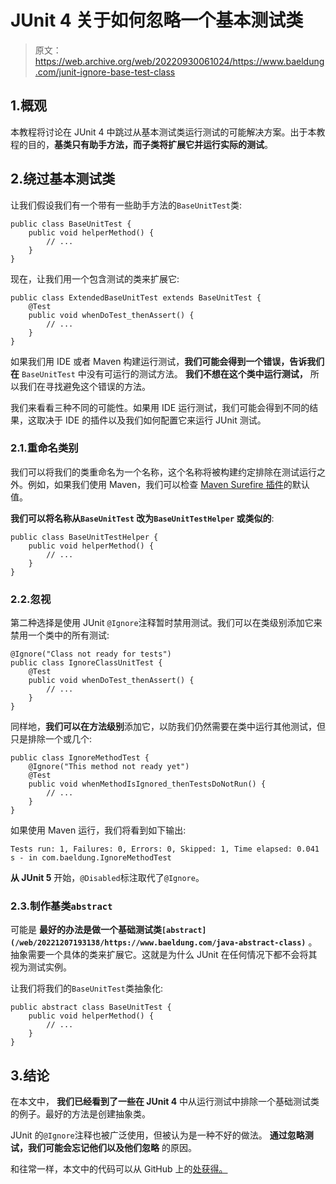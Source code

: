 # JUnit 4 关于如何忽略一个基本测试类

> 原文：<https://web.archive.org/web/20220930061024/https://www.baeldung.com/junit-ignore-base-test-class>

## 1.概观

本教程将讨论在 JUnit 4 中跳过从基本测试类运行测试的可能解决方案。出于本教程的目的，**基类只有助手方法，而子类将扩展它并运行实际的测试**。

## 2.绕过基本测试类

让我们假设我们有一个带有一些助手方法的`BaseUnitTest`类:

```
public class BaseUnitTest {
    public void helperMethod() {
        // ...
    }
}
```

现在，让我们用一个包含测试的类来扩展它:

```
public class ExtendedBaseUnitTest extends BaseUnitTest {
    @Test
    public void whenDoTest_thenAssert() {
        // ...        
    }
}
```

如果我们用 IDE 或者 Maven 构建运行测试，**我们可能会得到一个错误，告诉我们在** `BaseUnitTest` 中没有可运行的测试方法。 **我们不想在这个类中运行测试，** 所以我们在寻找避免这个错误的方法。

我们来看看三种不同的可能性。如果用 IDE 运行测试，我们可能会得到不同的结果，这取决于 IDE 的插件以及我们如何配置它来运行 JUnit 测试。

### 2.1.重命名类别

我们可以将我们的类重命名为一个名称，这个名称将被构建约定排除在测试运行之外。例如，如果我们使用 Maven，我们可以检查 [Maven Surefire 插件](https://web.archive.org/web/20221207193138/https://maven.apache.org/surefire/maven-surefire-plugin/examples/inclusion-exclusion.html "Maven Surefire Plugin")的默认值。

**我们可以将名称从`BaseUnitTest` 改为`BaseUnitTestHelper` 或类似的**:

```
public class BaseUnitTestHelper {
    public void helperMethod() {
        // ...
    }
}
```

### 2.2.忽视

第二种选择是使用 JUnit `@Ignore`注释暂时禁用测试。我们可以在类级别添加它来禁用一个类中的所有测试:

```
@Ignore("Class not ready for tests")
public class IgnoreClassUnitTest {
    @Test
    public void whenDoTest_thenAssert() {
        // ...
    }
}
```

同样地，**我们可以在方法级别**添加它，以防我们仍然需要在类中运行其他测试，但只是排除一个或几个:

```
public class IgnoreMethodTest {
    @Ignore("This method not ready yet")
    @Test
    public void whenMethodIsIgnored_thenTestsDoNotRun() {
        // ...
    }
}
```

如果使用 Maven 运行，我们将看到如下输出:

```
Tests run: 1, Failures: 0, Errors: 0, Skipped: 1, Time elapsed: 0.041 s - in com.baeldung.IgnoreMethodTest
```

**从 JUnit 5** 开始，`@Disabled`标注取代了`@Ignore`。

### 2.3.制作基类`abstract`

可能是 **最好的办法是做一个基础测试类`[abstract](/web/20221207193138/https://www.baeldung.com/java-abstract-class)`** 。抽象需要一个具体的类来扩展它。这就是为什么 JUnit 在任何情况下都不会将其视为测试实例。

让我们将我们的`BaseUnitTest`类抽象化:

```
public abstract class BaseUnitTest {
    public void helperMethod() {
        // ...
    }
}
```

## 3.结论

在本文中， **我们已经看到了一些在 JUnit 4** 中从运行测试中排除一个基础测试类的例子。最好的方法是创建抽象类。

JUnit 的`@Ignore`注释也被广泛使用，但被认为是一种不好的做法。 **通过忽略测试，我们可能会忘记他们以及他们忽略** 的原因。

和往常一样，本文中的代码可以从 GitHub 上的[处获得。](https://web.archive.org/web/20221207193138/https://github.com/eugenp/tutorials/tree/master/testing-modules/junit-4)